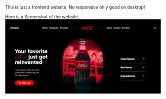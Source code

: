 This is just a frontend website, No responsive only good on desktop!

Here is a Screenshot of the website.
![Alt text](website_ss.PNG?raw=true "Title")

